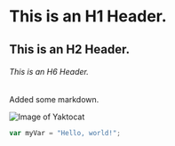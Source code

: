 # This is an H1 Header.
## This is an H2 Header.
###### This is an H6 Header.

Added some markdown.

![Image of Yaktocat](https://octodex.github.com/images/yaktocat.png)


``` javascript
var myVar = "Hello, world!";
```
